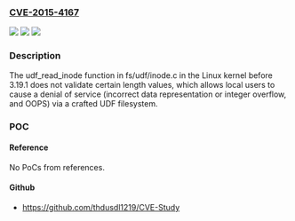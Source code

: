 ### [CVE-2015-4167](https://cve.mitre.org/cgi-bin/cvename.cgi?name=CVE-2015-4167)
![](https://img.shields.io/static/v1?label=Product&message=n%2Fa&color=blue)
![](https://img.shields.io/static/v1?label=Version&message=n%2Fa&color=blue)
![](https://img.shields.io/static/v1?label=Vulnerability&message=n%2Fa&color=brighgreen)

### Description

The udf_read_inode function in fs/udf/inode.c in the Linux kernel before 3.19.1 does not validate certain length values, which allows local users to cause a denial of service (incorrect data representation or integer overflow, and OOPS) via a crafted UDF filesystem.

### POC

#### Reference
No PoCs from references.

#### Github
- https://github.com/thdusdl1219/CVE-Study

